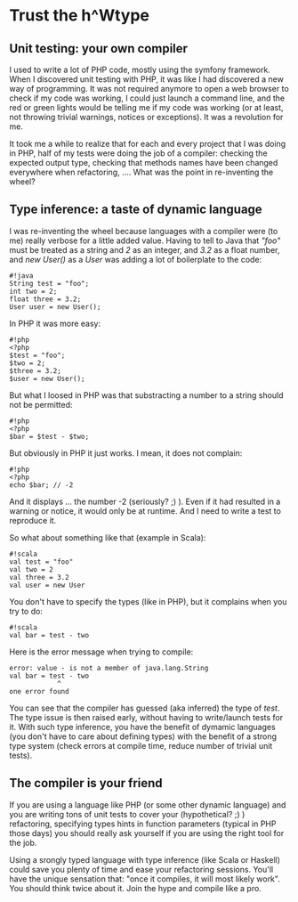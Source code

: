 # Trust the h^Wtype

## Unit testing: your own compiler

I used to write a lot of PHP code, mostly using the symfony framework. When I discovered unit testing with PHP, it was like I had discovered a new way of programming. It was not required anymore to open a web browser to check if my code was working, I could just launch a command line, and the red or green lights would be telling me if my code was working (or at least, not throwing trivial warnings, notices or exceptions). It was a revolution for me.

It took me a while to realize that for each and every project that I was doing in PHP, half of my tests were doing the job of a compiler: checking the expected output type, checking that methods names have been changed everywhere when refactoring, .... What was the point in re-inventing the wheel?

## Type inference: a taste of dynamic language

I was re-inventing the wheel because languages with a compiler were (to me) really verbose for a little added value. Having to tell to Java that _"foo"_ must be treated as a string and _2_ as an integer, and _3.2_ as a float number, and _new User()_ as a _User_ was adding a lot of boilerplate to the code:

    #!java
    String test = "foo";
    int two = 2;
    float three = 3.2;
    User user = new User();

In PHP it was more easy:

    #!php
    <?php
    $test = "foo";
    $two = 2;
    $three = 3.2;
    $user = new User();

But what I loosed in PHP was that substracting a number to a string should not be permitted:

    #!php
    <?php
    $bar = $test - $two;

But obviously in PHP it just works. I mean, it does not complain:

    #!php
    <?php
    echo $bar; // -2

And it displays ... the number -2 (seriously? ;) ).
Even if it had resulted in a warning or notice, it would only be at runtime. And I need to write a test to reproduce it.

So what about something like that (example in Scala):

    #!scala
    val test = "foo"
    val two = 2
    val three = 3.2
    val user = new User

You don't have to specify the types (like in PHP), but it complains when you try to do:

    #!scala
    val bar = test - two

Here is the error message when trying to compile:

    error: value - is not a member of java.lang.String
    val bar = test - two
                ^
    one error found

You can see that the compiler has guessed (aka inferred) the type of _test_. The type issue is then raised early, without having to write/launch tests for it. With such type inference, you have the benefit of dymamic languages (you don't have to care about defining types) with the benefit of a strong type system (check errors at compile time, reduce number of trivial unit tests).

## The compiler is your friend

If you are using a language like PHP (or some other dynamic language) and you are writing tons of unit tests to cover your (hypothetical? ;) ) refactoring, specifying types hints in function parameters (typical in PHP those days) you should really ask yourself if you are using the right tool for the job.

Using a srongly typed language with type inference (like Scala or Haskell) could save you plenty of time and ease your refactoring sessions. You'll have the unique sensation that: "once it compiles, it will most likely work". You should think twice about it. Join the hype and compile like a pro.
